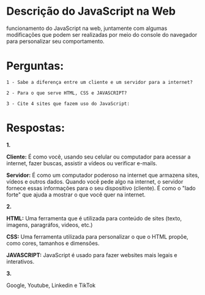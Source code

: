 # Descrição do JavaScript na Web 

funcionamento do JavaScript na web, juntamente com algumas modificações que podem ser realizadas por meio do console do navegador para personalizar seu comportamento.

# Perguntas: 
    1 - Sabe a diferença entre um cliente e um servidor para a internet?

    2 - Para o que serve HTML, CSS e JAVASCRIPT?

    3 - Cite 4 sites que fazem uso do JavaScript:

# Respostas:

**1.**

**Cliente:**
É como você, usando seu celular ou computador para acessar a internet, fazer buscas, assistir a vídeos ou verificar e-mails.

**Servidor:**
É como um computador poderoso na internet que armazena sites, vídeos e outros dados. Quando você pede algo na internet, o servidor fornece essas informações para o seu dispositivo (cliente). É como o "lado forte" que ajuda a mostrar o que você quer na internet.

**2.**

**HTML:** Uma ferramenta que é utilizada para conteúdo de sites (texto, imagens, paragráfos, videos, etc.)

**CSS:** Uma ferramenta utilizada para personalizar o que o HTML propõe, como cores, tamanhos e dimensões.

**JAVASCRIPT:** JavaScript é usado para fazer websites mais legais e interativos.

**3.**

Google, Youtube, Linkedin e TikTok